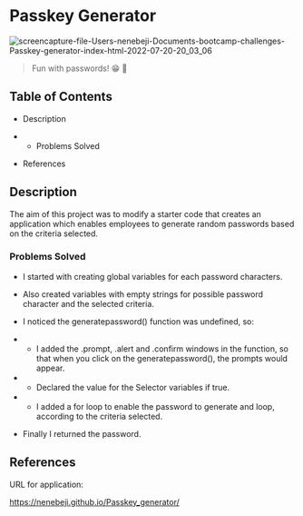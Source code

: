 # Passkey Generator

![screencapture-file-Users-nenebeji-Documents-bootcamp-challenges-Passkey-generator-index-html-2022-07-20-20_03_06](https://user-images.githubusercontent.com/105363883/180065701-400d0661-e495-4ee9-9339-4062f9caaa48.png)

> Fun with passwords! 😁 🔐

## Table of Contents

* Description

* * Problems Solved

* References


## Description
The aim of this project was to modify a starter code that creates an application which enables employees to generate random passwords based on the criteria selected.

### Problems Solved

* I started with creating global variables for each password characters.

* Also created variables with empty strings for possible password character and the selected criteria.

* I noticed the generatepassword() function was undefined, so: 

* * I added the .prompt, .alert and .confirm windows in the function, so that when you click on the generatepassword(), the prompts would appear.
* * Declared the value for the Selector variables if true.

* * I added a for loop to enable the password to generate and loop, according to the criteria selected.

* Finally I returned the password.

## References

URL for application:

https://nenebeji.github.io/Passkey_generator/

